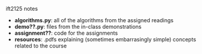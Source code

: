 ift2125 notes

+ **algorithms.py**: all of the algorithms from the assigned readings
+ **demo??.py**: files from the in-class demonstrations
+ **assignment??**: code for the assignments
+ **resources**: .pdfs explaining (sometimes embarrasingly simple) concepts related to the course
